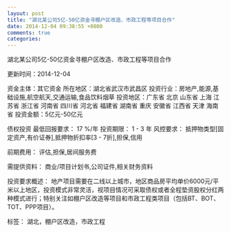 ```yaml
---
layout: post
title: "湖北某公司5亿-50亿资金寻棚户区改造、市政工程等项目合作"
date: 2014-12-04 09:38:55 +0800
comments: true
categories: 
---
```

湖北某公司5亿-50亿资金寻棚户区改造、市政工程等项目合作



更新时间：2014-12-04

资金主体：其它资金
所在地区：湖北省武汉市武昌区
投资行业：房地产,能源,基础设施,航空航天,交通运输,食品饮料烟草
投资地区：广东省 北京 山东省 上海 江苏省 浙江省 河南省 四川省 河北省 福建省 湖南省 重庆 安徽省 江西省 天津 海南省
投资金额：5亿元-50亿元

债权投资
最低回报要求：
                            17 %/年
                                                                                投资期限：
                            1 - 3 年
                                                                                                                                        风控要求：
                            抵押物类型[固定资产,有价证券],抵押物折扣率[3 - 7折],担保,信用

前期费用：
评估,担保,居间服务费

需提供资料：
商业/项目计划书,公司证件,相关财务资料

投资要求概述：
地产项目需要在二线以上城市，地区商品房平均单价6000元/平米以上地区，投资模式非常灵活，视项目情况可采取债权或者全程垫资股权分红两种模式进行；特别关注如棚户区改造等项目和市政工程类项目（包括BT、BOT、TOT、PPP项目）。

标签：
湖北，棚户区改造，市政工程

